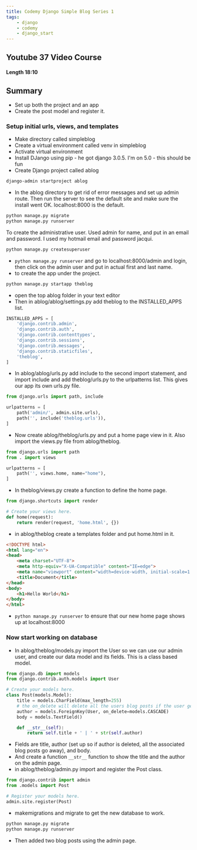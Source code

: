 ```yaml
---
title: Codemy Django Simple Blog Series 1
tags:
    - django
    - codemy
    - django_start
---
```

## Youtube 37 Video Course

#### Length 18:10 

## Summary

- Set up both the project and an app
- Create the post model and register it.

### Setup initial urls, views, and templates

- Make directory called simpleblog
- Create a virtual environment called venv in simpleblog 
- Activate virtual environment
- Install DJango using pip - he got django 3.0.5. I'm on 5.0 - this should be fun
- Create Django project called ablog 
``` bash
django-admin startproject ablog
```
- In the ablog directory to get rid of error messages and set up admin route. Then run the server to see the default site and make sure the install went OK. localhost:8000 is the default.
``` bash
python manage.py migrate
python manage.py runserver
```  
To create the administrative user. Used admin for name, and put in an email and password. I used my hotmail email and password jacqui.
``` bash 
python manage.py createsuperuser
```

- `python manage.py runserver` and go to localhost:8000/admin and login, then click on the admin user and put in actual first and last name.
- to create the app under the project.
``` bash
python manage.py startapp theblog
``` 
- open the top ablog folder in your text editor
- Then in ablog/ablog/settings.py add theblog to the INSTALLED_APPS list.
``` python
INSTALLED_APPS = [
    'django.contrib.admin',
    'django.contrib.auth',
    'django.contrib.contenttypes',
    'django.contrib.sessions',
    'django.contrib.messages',
    'django.contrib.staticfiles',
    'theblog',
]
```
- In ablog/ablog/urls.py add include to the second import statement, and import include and add theblog/urls.py to the urlpatterns list. This gives our app its own urls.py file.
``` python
from django.urls import path, include

urlpatterns = [
    path('admin/', admin.site.urls),
    path('', include('theblog.urls')),
]
```
- Now create ablog/theblog/urls.py and put a home page view in it. Also import the views.py file from ablog/theblog.
``` python
from django.urls import path
from . import views

urlpatterns = [
    path('', views.home, name="home"),
]
```
- In theblog/views.py create a function to define the home page.
``` python
from django.shortcuts import render

# Create your views here.
def home(request):
    return render(request, 'home.html', {})
```
- in ablog/theblog create a templates folder and put home.html in it.
``` html
<!DOCTYPE html>
<html lang="en">
<head>
    <meta charset="UTF-8">
    <meta http-equiv="X-UA-Compatible" content="IE=edge">
    <meta name="viewport" content="width=device-width, initial-scale=1.0">
    <title>Document</title>
</head>
<body>
    <h1>Hello World</h1>
</body>
</html>
```
- `python manage.py runserver` to ensure that our new home page shows up at localhost:8000

### Now start working on database

- In ablog/theblog/models.py import the User so we can use our admin user, and create our data model and its fields. This is a class based model.
``` python
from django.db import models
from django.contrib.auth.models import User 

# Create your models here.
class Post(models.Model):
    title = models.CharField(max_length=255)
    # the on_delete will delete all the users blog posts if the user gets deleted.
    author = models.ForeignKey(User, on_delete=models.CASCADE)
    body = models.TextField()

    def __str__(self):
        return self.title + ' | ' + str(self.author)


```
- Fields are title, author (set up so if author is deleted, all the associated blog posts go away), and body.
- And create a function `__str__`  function to show the title and the author on the admin page.
- in ablog/theblog/admin.py import and register the Post class.
``` python
from django.contrib import admin
from .models import Post

# Register your models here.
admin.site.register(Post)
```
- makemigrations and migrate to get the new database to work.
``` bash
python manage.py migrate
python manage.py runserver
```  
- Then added two blog posts using the admin page.
